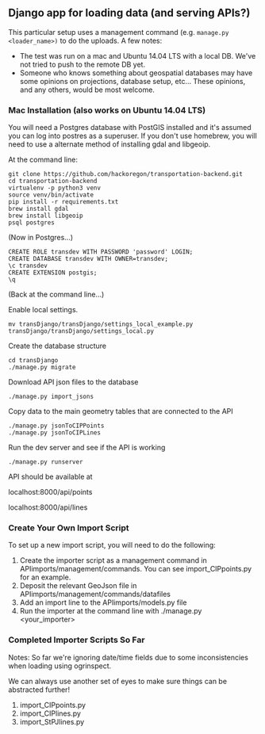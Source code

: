 ## Django app for loading data (and serving APIs?)

This particular setup uses a management command (e.g. `manage.py <loader_name>)` to do the uploads.  A few notes:

* The test was run on a mac and Ubuntu 14.04 LTS with a local DB.  We've not tried to push to the remote DB yet.
* Someone who knows something about geospatial databases may have some opinions on projections, database setup, etc...  These opinions, and any others, would be most welcome.


### Mac Installation (also works on Ubuntu 14.04 LTS)

You will need a Postgres database with PostGIS installed and it's assumed you can log into postres as a superuser.  If you don't use homebrew, you will need to use a alternate method of installing gdal and libgeoip.

At the command line:
```
git clone https://github.com/hackoregon/transportation-backend.git
cd transportation-backend
virtualenv -p python3 venv
source venv/bin/activate
pip install -r requirements.txt
brew install gdal
brew install libgeoip
psql postgres
```
    
(Now in Postgres...)
```
CREATE ROLE transdev WITH PASSWORD 'password' LOGIN;
CREATE DATABASE transdev WITH OWNER=transdev;
\c transdev
CREATE EXTENSION postgis;
\q
```

(Back at the command line...)

Enable local settings. 

```
mv transDjango/transDjango/settings_local_example.py transDjango/transDjango/settings_local.py
```

Create the database structure
```
cd transDjango
./manage.py migrate
```

Download API json files to the database

`./manage.py import_jsons`

Copy data to the main geometry tables that are connected to the API
```
./manage.py jsonToCIPPoints
./manage.py jsonToCIPLines
```

Run the dev server and see if the API is working

`./manage.py runserver`

API should be available at 

localhost:8000/api/points

localhost:8000/api/lines




### Create Your Own Import Script

To set up a new import script, you will need to do the following:
1. Create the importer script as a management command in APIimports/management/commands.  You can see import_CIPpoints.py for an example.
2. Deposit the relevant GeoJson file in APIimports/management/commands/datafiles
3. Add an import line to the APIimports/models.py file
4. Run the importer at the command line with ./manage.py <your_importer>

### Completed Importer Scripts So Far

Notes: So far we're ignoring date/time fields due to some inconsistencies when loading using ogrinspect.

We can always use another set of eyes to make sure things can be abstracted further! 

1. import_CIPpoints.py
2. import_CIPlines.py
3. import_StPJlines.py

